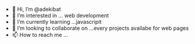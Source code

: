 - 👋 Hi, I’m @adekibat
- 👀 I’m interested in ... web development
- 🌱 I’m currently learning ...javascripit
- 💞️ I’m looking to collaborate on ...every projects availabe for web pages
- 📫 How to reach me ...

<!---
adekibat/adekibat is a ✨ special ✨ repository because its `README.md` (this file) appears on your GitHub profile.
You can click the Preview link to take a look at your changes.
--->
